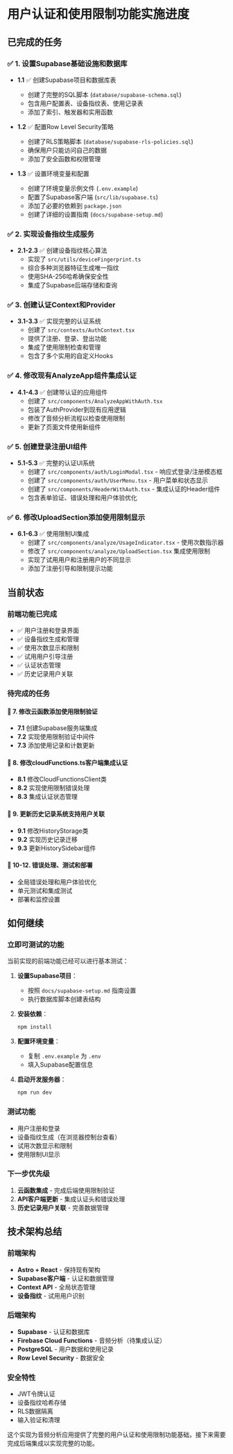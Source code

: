 # 用户认证和使用限制功能实施进度

## 已完成的任务

### ✅ 1. 设置Supabase基础设施和数据库
- **1.1** ✅ 创建Supabase项目和数据库表
  - 创建了完整的SQL脚本 (`database/supabase-schema.sql`)
  - 包含用户配置表、设备指纹表、使用记录表
  - 添加了索引、触发器和实用函数

- **1.2** ✅ 配置Row Level Security策略
  - 创建了RLS策略脚本 (`database/supabase-rls-policies.sql`)
  - 确保用户只能访问自己的数据
  - 添加了安全函数和权限管理

- **1.3** ✅ 设置环境变量和配置
  - 创建了环境变量示例文件 (`.env.example`)
  - 配置了Supabase客户端 (`src/lib/supabase.ts`)
  - 添加了必要的依赖到 `package.json`
  - 创建了详细的设置指南 (`docs/supabase-setup.md`)

### ✅ 2. 实现设备指纹生成服务
- **2.1-2.3** ✅ 创建设备指纹核心算法
  - 实现了 `src/utils/deviceFingerprint.ts`
  - 综合多种浏览器特征生成唯一指纹
  - 使用SHA-256哈希确保安全性
  - 集成了Supabase后端存储和查询

### ✅ 3. 创建认证Context和Provider
- **3.1-3.3** ✅ 实现完整的认证系统
  - 创建了 `src/contexts/AuthContext.tsx`
  - 提供了注册、登录、登出功能
  - 集成了使用限制检查和管理
  - 包含了多个实用的自定义Hooks

### ✅ 4. 修改现有AnalyzeApp组件集成认证
- **4.1-4.3** ✅ 创建带认证的应用组件
  - 创建了 `src/components/AnalyzeAppWithAuth.tsx`
  - 包装了AuthProvider到现有应用逻辑
  - 修改了音频分析流程以检查使用限制
  - 更新了页面文件使用新组件

### ✅ 5. 创建登录注册UI组件
- **5.1-5.3** ✅ 完整的认证UI系统
  - 创建了 `src/components/auth/LoginModal.tsx` - 响应式登录/注册模态框
  - 创建了 `src/components/auth/UserMenu.tsx` - 用户菜单和状态显示
  - 创建了 `src/components/HeaderWithAuth.tsx` - 集成认证的Header组件
  - 包含表单验证、错误处理和用户体验优化

### ✅ 6. 修改UploadSection添加使用限制显示
- **6.1-6.3** ✅ 使用限制UI集成
  - 创建了 `src/components/analyze/UsageIndicator.tsx` - 使用次数指示器
  - 修改了 `src/components/analyze/UploadSection.tsx` 集成使用限制
  - 实现了试用用户和注册用户的不同显示
  - 添加了注册引导和限制提示功能

## 当前状态

### 前端功能已完成
- ✅ 用户注册和登录界面
- ✅ 设备指纹生成和管理
- ✅ 使用次数显示和限制
- ✅ 试用用户引导注册
- ✅ 认证状态管理
- ✅ 历史记录用户关联

### 待完成的任务

#### 🔄 7. 修改云函数添加使用限制验证
- **7.1** 创建Supabase服务端集成
- **7.2** 实现使用限制验证中间件
- **7.3** 添加使用记录和计数更新

#### 🔄 8. 修改cloudFunctions.ts客户端集成认证
- **8.1** 修改CloudFunctionsClient类
- **8.2** 实现使用限制错误处理
- **8.3** 集成认证状态管理

#### 🔄 9. 更新历史记录系统支持用户关联
- **9.1** 修改HistoryStorage类
- **9.2** 实现历史记录迁移
- **9.3** 更新HistorySidebar组件

#### 🔄 10-12. 错误处理、测试和部署
- 全局错误处理和用户体验优化
- 单元测试和集成测试
- 部署和监控设置

## 如何继续

### 立即可测试的功能
当前实现的前端功能已经可以进行基本测试：

1. **设置Supabase项目**：
   - 按照 `docs/supabase-setup.md` 指南设置
   - 执行数据库脚本创建表结构

2. **安装依赖**：
   ```bash
   npm install
   ```

3. **配置环境变量**：
   - 复制 `.env.example` 为 `.env`
   - 填入Supabase配置信息

4. **启动开发服务器**：
   ```bash
   npm run dev
   ```

### 测试功能
- 用户注册和登录
- 设备指纹生成（在浏览器控制台查看）
- 试用次数显示和限制
- 使用限制UI显示

### 下一步优先级
1. **云函数集成** - 完成后端使用限制验证
2. **API客户端更新** - 集成认证头和错误处理
3. **历史记录用户关联** - 完善数据管理

## 技术架构总结

### 前端架构
- **Astro + React** - 保持现有架构
- **Supabase客户端** - 认证和数据管理
- **Context API** - 全局状态管理
- **设备指纹** - 试用用户识别

### 后端架构
- **Supabase** - 认证和数据库
- **Firebase Cloud Functions** - 音频分析（待集成认证）
- **PostgreSQL** - 用户数据和使用记录
- **Row Level Security** - 数据安全

### 安全特性
- JWT令牌认证
- 设备指纹哈希存储
- RLS数据隔离
- 输入验证和清理

这个实现为音频分析应用提供了完整的用户认证和使用限制功能基础，接下来需要完成后端集成以实现完整的功能。